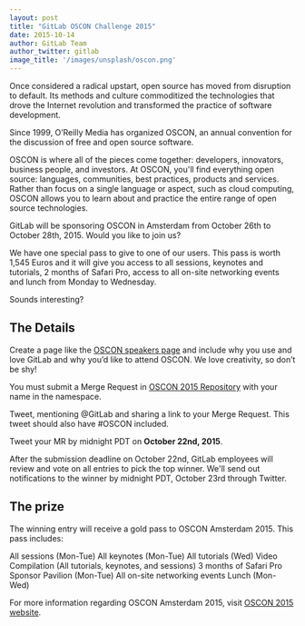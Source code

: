 ```yaml
---
layout: post
title: "GitLab OSCON Challenge 2015"
date: 2015-10-14
author: GitLab Team
author_twitter: gitlab
image_title: '/images/unsplash/oscon.png'
---
```


Once considered a radical upstart, open source has moved from disruption to default. Its methods and culture
commoditized the technologies that drove the Internet revolution and transformed the practice of software
development.

Since 1999, O’Reilly Media has organized OSCON, an annual convention for the discussion of free and open source
software.

OSCON is where all of the pieces come together: developers, innovators, business people, and investors. At OSCON,
you'll find everything open source: languages, communities, best practices, products and services. Rather than focus
on a single language or aspect, such as cloud computing, OSCON allows you to learn about and practice the entire
range of open source technologies.

GitLab will be sponsoring OSCON in Amsterdam from October 26th to October 28th, 2015. Would you like to join us? 

<!-- more -->

We have one special pass to give to one of our users. This pass is worth 1,545 Euros and
it will give you access to all sessions, keynotes and tutorials, 2 months of Safari Pro, access to all on-site
networking events and lunch from Monday to Wednesday.

Sounds interesting?

## The Details

Create a page like the [OSCON speakers page](http://conferences.oreilly.com/oscon/open-source-eu-2015/public/schedule/speaker/206462) and include why you
use and love GitLab and why you’d like to attend OSCON. We love creativity, so don’t be shy!

You must submit a Merge Request in [OSCON 2015 Repository](https://gitlab.com/gitlab-com/oscon2015) with your name in
the namespace.

Tweet, mentioning @GitLab and sharing a link to your Merge Request. This tweet should also have #OSCON included.

Tweet your MR by midnight PDT on **October 22nd, 2015**.

After the submission deadline on October 22nd, GitLab employees will review and vote on all entries to pick the top
winner. We'll send out notifications to the winner by midnight PDT, October 23rd through Twitter.

## The prize
The winning entry will receive a gold pass to OSCON Amsterdam 2015. This pass includes:

All sessions (Mon-Tue)
All keynotes (Mon-Tue)
All tutorials (Wed)
Video Compilation
(All tutorials, keynotes, and sessions)
3 months of Safari Pro
Sponsor Pavilion (Mon-Tue)
All on-site networking events
Lunch (Mon-Wed)

For more information regarding OSCON Amsterdam 2015, visit [OSCON 2015 website](http://conferences.oreilly.com/oscon/open-source-eu-2015).
